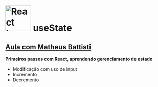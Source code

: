 # <img src="https://raw.githubusercontent.com/react-icons/react-icons/master/react-icons.svg" width="80" alt="React Icons">  useState
## [Aula com Matheus Battisti](https://www.youtube.com/watch?v=3m3UaEvQkhQ&ab_channel=MatheusBattisti-HoradeCodar)

**Primeiros passos com React, aprendendo gerenciamento de estado**
- Modificação com uso de input
- Incremento
- Decremento
